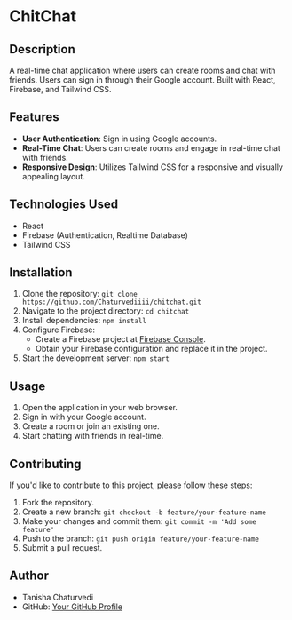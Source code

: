 # ChitChat

## Description
A real-time chat application where users can create rooms and chat with friends. Users can sign in through their Google account. Built with React, Firebase, and Tailwind CSS.

## Features
- **User Authentication**: Sign in using Google accounts.
- **Real-Time Chat**: Users can create rooms and engage in real-time chat with friends.
- **Responsive Design**: Utilizes Tailwind CSS for a responsive and visually appealing layout.

## Technologies Used
- React
- Firebase (Authentication, Realtime Database)
- Tailwind CSS

## Installation
1. Clone the repository: `git clone https://github.com/Chaturvediiii/chitchat.git`
2. Navigate to the project directory: `cd chitchat`
3. Install dependencies: `npm install`
4. Configure Firebase:
   - Create a Firebase project at [Firebase Console](https://console.firebase.google.com/).
   - Obtain your Firebase configuration and replace it in the project.
5. Start the development server: `npm start`

## Usage
1. Open the application in your web browser.
2. Sign in with your Google account.
3. Create a room or join an existing one.
4. Start chatting with friends in real-time.

## Contributing
If you'd like to contribute to this project, please follow these steps:
1. Fork the repository.
2. Create a new branch: `git checkout -b feature/your-feature-name`
3. Make your changes and commit them: `git commit -m 'Add some feature'`
4. Push to the branch: `git push origin feature/your-feature-name`
5. Submit a pull request.

## Author
- Tanisha Chaturvedi
- GitHub: [Your GitHub Profile](https://github.com/Chaturvediiii)

